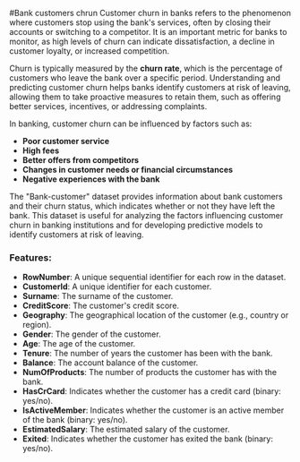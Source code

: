 #Bank customers chrun
Customer churn in banks refers to the phenomenon where customers stop using the bank's services, often by closing their accounts or switching to a competitor. It is an important metric for banks to monitor, as high levels of churn can indicate dissatisfaction, a decline in customer loyalty, or increased competition. 

Churn is typically measured by the **churn rate**, which is the percentage of customers who leave the bank over a specific period. Understanding and predicting customer churn helps banks identify customers at risk of leaving, allowing them to take proactive measures to retain them, such as offering better services, incentives, or addressing complaints. 

In banking, customer churn can be influenced by factors such as:

- **Poor customer service**
- **High fees**
- **Better offers from competitors**
- **Changes in customer needs or financial circumstances**
- **Negative experiences with the bank**
  
The "Bank-customer" dataset provides information about bank customers and their churn status, which indicates whether or not they have left the bank. This dataset is useful for analyzing the factors influencing customer churn in banking institutions and for developing predictive models to identify customers at risk of leaving.

### Features:
- **RowNumber**: A unique sequential identifier for each row in the dataset.
- **CustomerId**: A unique identifier for each customer.
- **Surname**: The surname of the customer.
- **CreditScore**: The customer's credit score.
- **Geography**: The geographical location of the customer (e.g., country or region).
- **Gender**: The gender of the customer.
- **Age**: The age of the customer.
- **Tenure**: The number of years the customer has been with the bank.
- **Balance**: The account balance of the customer.
- **NumOfProducts**: The number of products the customer has with the bank.
- **HasCrCard**: Indicates whether the customer has a credit card (binary: yes/no).
- **IsActiveMember**: Indicates whether the customer is an active member of the bank (binary: yes/no).
- **EstimatedSalary**: The estimated salary of the customer.
- **Exited**: Indicates whether the customer has exited the bank (binary: yes/no).
